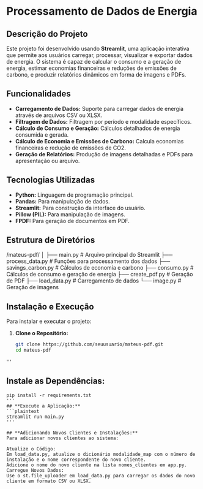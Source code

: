 # **Processamento de Dados de Energia**

## **Descrição do Projeto**
Este projeto foi desenvolvido usando **Streamlit**, uma aplicação interativa que permite aos usuários carregar, processar, visualizar e exportar dados de energia. O sistema é capaz de calcular o consumo e a geração de energia, estimar economias financeiras e reduções de emissões de carbono, e produzir relatórios dinâmicos em forma de imagens e PDFs.

## **Funcionalidades**
- **Carregamento de Dados:** Suporte para carregar dados de energia através de arquivos CSV ou XLSX.
- **Filtragem de Dados:** Filtragem por período e modalidade específicos.
- **Cálculo de Consumo e Geração:** Cálculos detalhados de energia consumida e gerada.
- **Cálculo de Economia e Emissões de Carbono:** Calcula economias financeiras e redução de emissões de CO2.
- **Geração de Relatórios:** Produção de imagens detalhadas e PDFs para apresentação ou arquivo.

## **Tecnologias Utilizadas**
- **Python:** Linguagem de programação principal.
- **Pandas:** Para manipulação de dados.
- **Streamlit:** Para construção da interface do usuário.
- **Pillow (PIL):** Para manipulação de imagens.
- **FPDF:** Para geração de documentos em PDF.

## **Estrutura de Diretórios**


/mateus-pdf/
│
├── main.py                 # Arquivo principal do Streamlit
├── process_data.py         # Funções para processamento dos dados
├── savings_carbon.py       # Cálculos de economia e carbono
├── consumo.py              # Cálculos de consumo e geração de energia
├── create_pdf.py           # Geração de PDF
├── load_data.py            # Carregamento de dados
└── image.py                # Geração de imagens

## **Instalação e Execução**
Para instalar e executar o projeto:
1. **Clone o Repositório:**
   ```bash
   git clone https://github.com/seuusuario/mateus-pdf.git
   cd mateus-pdf
'''
## **Instale as Dependências:**
```plaintext
pip install -r requirements.txt
'''
## **Execute a Aplicação:**
```plaintext
streamlit run main.py
'''

## **Adicionando Novos Clientes e Instalações:**
Para adicionar novos clientes ao sistema:

Atualize o Código:
Em load_data.py, atualize o dicionário modalidade_map com o número de instalação e o nome correspondente do novo cliente.
Adicione o nome do novo cliente na lista nomes_clientes em app.py.
Carregue Novos Dados:
Use o st.file_uploader em load_data.py para carregar os dados do novo cliente em formato CSV ou XLSX.
